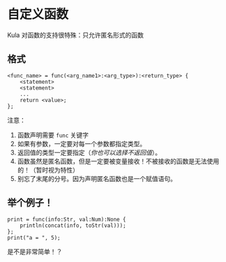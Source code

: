 # 自定义函数
Kula 对函数的支持很特殊：只允许匿名形式的函数

## 格式
```
<func_name> = func(<arg_name1>:<arg_type>):<return_type> {
    <statement>
    <statement>
    ...
    return <value>;
};
```
注意：
1. 函数声明需要 `func` 关键字
2. 如果有参数，一定要对每一个参数都指定类型。
3. 返回值的类型一定要指定（*你也可以选择不返回值*）。
4. 函数虽然是匿名函数，但是一定要被变量接收！不被接收的函数是无法使用的！（暂时视为特性）
5. 别忘了末尾的分号。因为声明匿名函数也是一个赋值语句。

## 举个例子！
```
print = func(info:Str, val:Num):None {
    println(concat(info, toStr(val)));
};
print("a = ", 5);
```
是不是非常简单！？

